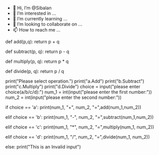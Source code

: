 - 👋 Hi, I’m @Sibalan
- 👀 I’m interested in ...
- 🌱 I’m currently learning ...
- 💞️ I’m looking to collaborate on ...
- 📫 How to reach me ...

def add(p,q):
    return p + q

def subtract(p, q):
    return p - q

def multiply(p, q):
    return p * q
 
def divide(p, q):
    return p / q
 
print("Please select operation.")
print("a.Add")
print("b.Subtract")
print("c.Multiply")
print("d.Divide")
choice = input("please enter choice(a/b/c/d):")
num_1 = int(input("please enter the first number:"))
num_2 = int(input("please enter the second number:"))
 
if choice == 'a':
    print(num_1, "+", num_2, "=",add(num_1,num_2))
                    
 
elif choice == 'b':
    print(num_1, "-", num_2, "=",subtract(num_1,num_2))
                   
 
elif choice == 'c':
    print(num_1, "*", num_2, "=",multiply(num_1, num_2))
                    
 
elif choice == 'd':
    print(num_1, "/", num_2, "=",divide(num_1, num_2))
                    
else:
    print("This is an Invalid input")
